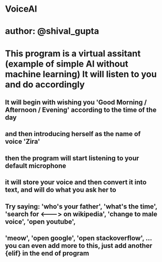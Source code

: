 # VoiceAI

# author: @shival_gupta

# This program is a virtual assitant (example of simple AI without machine learning) It will listen to you and do accordingly
## It will begin with wishing you 'Good Morning / Afternoon / Evening' according to the time of the day
## and then introducing herself as the name of voice 'Zira' 
## then the program will start listening to your default microphone 
## it will store your voice and then convert it into text, and will do what you ask her to 
## Try saying: 'who's your father', 'what's the time', 'search for <---> on wikipedia', 'change to male voice', 'open youtube', 
## 'meow', 'open google', 'open stackoverflow', ... you can even add more to this, just add another {elif} in the end of program
